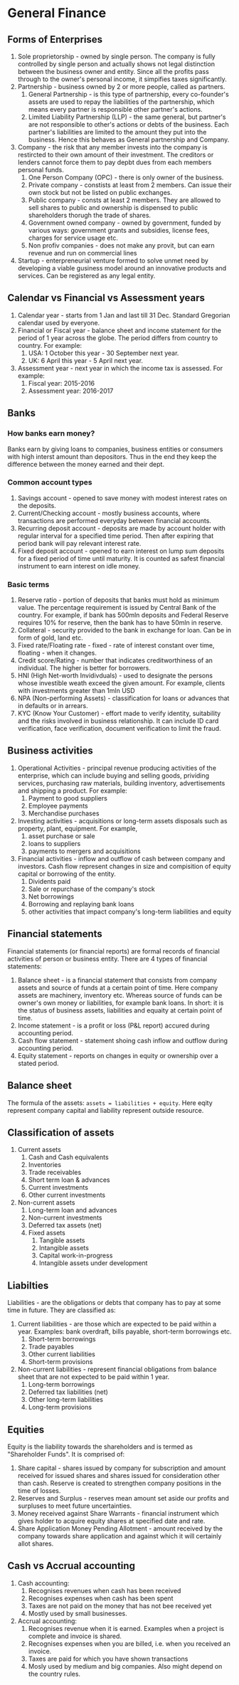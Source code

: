 # General Finance
## Forms of Enterprises
1. Sole proprietorship - owned by single person. The company is fully controlled by single person and actually shows not legal distinction 
between the business owner and entity. Since all the profits pass through to the owner's personal income, it simpifies taxes significantly.
2. Partnership - business owned by 2 or more people, called as partners.
    1. General Partnership - is this type of partnership, every co-founder's assets are used to repay the liabilities of the partnership, which means 
every partner is responsible other partner's actions. 
    2. Limited Liability Partnership (LLP) - the same general, but partner's are not responsible to other's actions or debts of the business. Each partner's 
liabilities are limited to the amount they put into the business. Hence this behaves as General partnership and Company.
3. Company - the risk that any member invests into the company is restircted to their own amount of their investment. The creditors or lenders cannot
force them to pay depbt dues from each members personal funds.
    1. One Person Company (OPC) - there is only owner of the business.
    2. Private company - constists at least from 2 members. Can issue their own stock but not be listed on public exchanges.
    3. Public company - consts at least 2 members. They are allowed to sell shares to public and ownership is dispensed to public shareholders thorugh the
 trade of shares. 
    4. Government owned company - owned by government, funded by various ways: government grants and subsidies, license fees, charges for service usage etc.
    5. Non profiv companies - does not make any provit, but can earn revenue and run on commercial lines
4. Startup - enterpreneurial venture formed to solve unmet need by developing a viable gusiness model around an innovative products and services.
Can be registered as any legal entity.

## Calendar vs Financial vs Assessment years
1. Calendar year - starts from 1 Jan and last till 31 Dec. Standard Gregorian calendar used by everyone.
2. Financial or Fiscal year - balance sheet and income statement for the period of 1 year across the globe. The period differs from country to country. For example:
    1. USA: 1 October this year - 30 September next year.
    2. UK: 6 April this year - 5 April next year.
3. Assessment year - next year in which the income tax is assessed. For example:
    1. Fiscal year: 2015-2016
    2. Assessment year: 2016-2017

## Banks
### How banks earn money?
Banks earn by giving loans to companies, business entities or consumers with high interst amount than depositors. Thus in the end they keep the difference
between the money earned and their dept.

### Common account types
1. Savings account - opened to save money with modest interest rates on the deposits.
2. Current/Checking account - mostly business accounts, where transactions are performed everyday between financial accounts.
3. Recurring deposit account - deposits are made by account holder with regular interval for a specified time period. Then after expiring that period bank 
will pay relevant interest rate.
4. Fixed deposit account - opened to earn interest on lump sum deposits for a fixed period of time until maturity. It is counted as safest financial instrument to earn interest on idle money.

### Basic terms
1. Reserve ratio - portion of deposits that banks must hold as minimum value. The percentage requirement is issued by Central Bank of the country.
For example, if bank has 500mln deposits and Federal Reserve requires 10% for reserve, then the bank has to have 50mln in reserve.
2. Collateral - security provided to the bank in exchange for loan. Can be in form of gold, land etc.
3. Fixed rate/Floating rate - fixed - rate of interest constant over time, floating - when it changes.
4. Credit score/Rating - number that indicates creditworthiness of an individual. The higher is better for borrowers.
5. HNI (High Net-worth Invidivduals) - used to designate the persons whose investible weath exceed the given amount. For example, clients with 
investments greater than 1mln USD
6. NPA (Non-performing Assets) - classification for loans or advances that in defaults or in arrears.
7. KYC (Know Your Customer) - effort made to verify identity, suitability and the risks involved in business relationship. It can include ID card
verification, face verification, document verification to limit the fraud.

## Business activities
1. Operational Activities - principal revenue producing activities of the enterprise, which can include buying and selling goods, prividing services, purchasing raw materials, building inventory, advertisements and shipping a product. For example:
    1. Payment to good suppliers
    2. Employee payments
    3. Merchandise purchases
2. Investing activities - acquisitions or long-term assets disposals such as property, plant, equipment. For example,
    1. asset purchase or sale
    2. loans to suppliers
    3. payments to mergers and acquisitions
3. Financial activities - inflow and outflow of cash between company and investors. Cash flow represent changes in size and compisition of equity 
capital or borrowing of the entity.
    1. Dividents paid
    2. Sale or repurchase of the company's stock
    3. Net borrowings
    4. Borrowing and replaying bank loans
    5. other activities that impact company's long-term liabilities and equity
    
## Financial statements
Financial statements (or financial reports) are formal records of financial activities of person or business entity. There are 4 types of 
financial statements:
1. Balance sheet - is a financial statement that consists from company assets and source of funds at a certain point of time. Here company assets 
are machinery, inventory etc. Whereas source of funds can be owner's own money or liabilities, for example bank loans. In short: it is the status of business assets, liabilities and equaity at certain point of time.
2. Income statement - is a profit or loss (P&L report) accured during accounting period.
3. Cash flow statement - statement shoing cash inflow and outflow during accounting period.
4. Equity statement - reports on changes in equity or ownership over a stated period.

## Balance sheet
The formula of the assets: `assets = liabilities + equity`. Here eqity represent company capital and liability represent outside resource.

## Classification of assets
1. Current assets
    1. Cash and Cash equivalents
    2. Inventories
    3. Trade receivables
    4. Short term loan & advances
    5. Current investments
    6. Other current investments
3. Non-current assets
    1. Long-term loan and advances
    2. Non-current investments
    3. Deferred tax assets (net)
    4. Fixed assets
        1. Tangible assets
        2. Intangible assets
        3. Capital work-in-progress
        4. Intangible assets under development

## Liabilties
Liabilities - are the obligations or debts that company has to pay at some time in future. They are classified as:
1. Current liabilities - are those which are expected to be paid within a year. Examples: bank overdraft, bills payable, short-term borrowings etc.
    1. Short-term borrowings
    2. Trade payables
    3. Other current liabilities
    4. Short-term provisions
3. Non-current liabilities - represent financial obligations from balance sheet that are not expected to be paid within 1 year.
    1. Long-term borrowings
    2. Deferred tax liabilities (net)
    3. Other long-term liabilities
    4. Long-term provisions

## Equities
Equity is the liability towards the shareholders and is termed as "Shareholder Funds". It is comprised of:
1. Share capital - shares issued by company for subscription and amount received for issued shares and shares issued for consideration other than 
cash. Reserve is created to strengthen company positions in the time of losses.
2. Reserves and Surplus - reserves mean amount set aside our profits and surpluses to meet future uncertainties. 
3. Money received against Share Warrants - financial instrument which gives holder to acquire equity shares at specified date and rate.
4. Share Application Money Pending Allotment - amount received by the company towards share application and against which it will certainly allot shares.

## Cash vs Accrual accounting
1. Cash accounting:
    1. Recognises revenues when cash has been received
    2. Recognises expenses when cash has been spent
    3. Taxes are not paid on the money that has not bee received yet
    4. Mostly used by small businesses.
2. Accrual accounting:
    1. Recognises revenue when it is earned. Examples when a project is complete and invoice is shared.
    2. Recognises expenses when you are billed, i.e. when you received an invoice.
    3. Taxes are paid for which you have shown transactions
    4. Mosly used by medium and big companies. Also might depend on the country rules.
